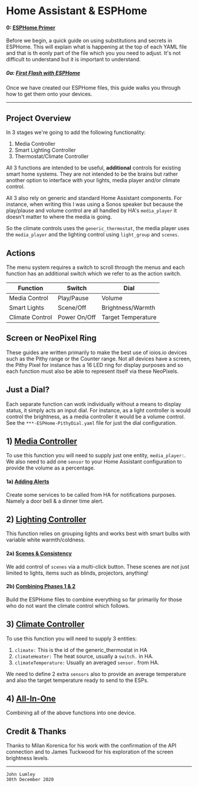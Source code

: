# Home Assistant & ESPHome

#### 0: [ESPHome Primer](https://github.com/ioios-io/demos/tree/main/Home%20Assistant%20with%20ESPHome/0.%20ESPHome%20Primer)
Before we begin, a quick guide on using substitutions and secrets in ESPHome. This will explain what is happening at the top of each YAML file and that is th eonly part of the file which you you need to adjust. It's not difficult to understand but it is important to understand.
##### 0a: [First Flash with ESPHome](https://github.com/ioios-io/demos/tree/main/Home%20Assistant%20with%20ESPHome/0a.%20First%20Flash%20with%20ESPHome)
Once we have created our ESPHome files, this guide walks you through how to get them onto your devices.

___

## Project Overview
In 3 stages we're going to add the following functionality:
1) Media Controller
2) Smart Lighting Controller
3) Thermostat/Climate Controller

All 3 functions are intended to be useful, **additional** controls for existing smart home systems. They are not intended to be the brains but rather another option to interface with your lights, media player and/or climate control.

All 3 also rely on generic and standard Home Assistant components. For instance, when writing this I was using a Sonos speaker but because the play/plause and volume control are all handled by HA's `media_player` it doesn't matter to where the media is going.

So the climate controls uses the `generic_thermostat`, the media player uses the `media_player` and the lighting control using `light_group` and `scenes`.

## Actions
The menu system requires a switch to scroll through the menus and each function has an additional switch which we refer to as the action switch.

| Function        | Switch       | Dial               |
| --------------- |--------------| -------------------|
| Media Control   | Play/Pause   | Volume             |
| Smart Lights    | Scene/Off    | Brightness/Warmth  |
| Climate Control | Power On/Off | Target Temperature |


## Screen or NeoPixel Ring
These guides are written primarily to make the best use of ioios.io devices such as the Pithy range or the Counter range. Not all devices have a screen, the Pithy Pixel for instance has a 16 LED ring for display purposes and so each function must also be able to represent itself via these NeoPixels.

## Just a Dial?
Each separate function can wotk individually without a means to display status, it simply acts an input dial. For instance, as a light controller is would control the brightness, as a media controller it would be a volume control.
See the `***-ESPHome-PithyDial.yaml` file for just the dial configuration.

## 1) [Media Controller](https://github.com/ioios-io/demos/tree/main/Home%20Assistant%20with%20ESPHome/1.%20Media%20Control)
To use this function you will need to supply just one entity, `media_player:`. We also need to add one `sensor` to your Home Assistant configuration to provide the volume as a percentage.
#### 1a) [Adding Alerts](https://github.com/ioios-io/demos/tree/main/Home%20Assistant%20with%20ESPHome/1a.%20Adding%20Alerts)
Create some services to be called from HA for notifications purposes. Namely a door bell & a dinner time alert.
## 2) [Lighting Controller](https://github.com/ioios-io/demos/tree/main/Home%20Assistant%20with%20ESPHome/2.%20Lighting%20Control)
This function relies on grouping lights and works best with smart bulbs with variable white warmth/coldness.
#### 2a) [Scenes & Consistency](https://github.com/ioios-io/demos/tree/main/Home%20Assistant%20with%20ESPHome/2a.%20Scenes%20%26%20Consistency)
We add control of `scenes` via a multi-click button. These scenes are not just limited to lights, items such as blinds, projectors, anything!
#### 2b) [Combining Phases 1 & 2](https://github.com/ioios-io/demos/tree/main/Home%20Assistant%20with%20ESPHome/2b.%20Lights%20and%20Media%20Combined)
Build the ESPHome files to combine everything so far primarily for those who do not want the climate control which follows.
## 3) [Climate Controller](https://github.com/ioios-io/demos/tree/main/Home%20Assistant%20with%20ESPHome/3.%20Climate%20Control)
To use this function you will need to supply 3 entities:
1) `climate:` This is the id of the generic_thermostat in HA
2) `climateHeater:` The heat source, usually a `switch.` in HA.
3) `climateTemperature:` Usually an averaged `sensor.` from HA.

We need to define 2 extra `sensors` also to provide an average temperature and also the target temperature ready to send to the ESPs.

## 4) [All-In-One](https://github.com/ioios-io/demos/tree/main/Home%20Assistant%20with%20ESPHome/4.%20All-In-One)
Combining all of the above functions into one device.


## Credit & Thanks
Thanks to Milan Korenica for his work with the confirmation of the API connection and to James Tuckwood for his exploration of the screen brightness levels.
___

```
John Lumley
30th December 2020
```